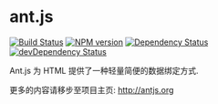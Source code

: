 ant.js
======

[![Build Status](https://travis-ci.org/antjs/ant.js.png?branch=master)](https://travis-ci.org/antjs/ant.js)
[![NPM version](https://badge.fury.io/js/ant.js.png)](http://badge.fury.io/js/ant.js)
[![Dependency Status](https://david-dm.org/antjs/ant.js.png)](https://david-dm.org/antjs/ant.js)
[![devDependency Status](https://david-dm.org/antjs/ant.js/dev-status.png)](https://david-dm.org/antjs/ant.js#info=devDependencies)

Ant.js 为 HTML 提供了一种轻量简便的数据绑定方式.

更多的内容请移步至项目主页: http://antjs.org
